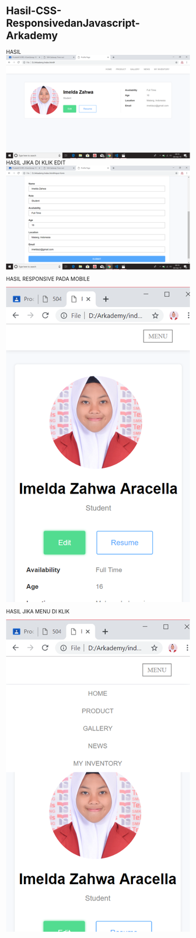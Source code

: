 # Hasil-CSS-ResponsivedanJavascript-Arkademy
HASIL
![alt text](https://github.com/ImeldaZahwaAracella27rpl/HasilCSSResponsivedanJavascript-Arkademy/blob/master/A1.png)
HASIL JIKA DI KLIK EDIT
![alt text](https://github.com/ImeldaZahwaAracella27rpl/HasilCSSResponsivedanJavascript-Arkademy/blob/master/A2.png)

HASIL RESPONSIVE PADA MOBILE

![alt text](https://github.com/ImeldaZahwaAracella27rpl/HasilCSSResponsivedanJavascript-Arkademy/blob/master/Mobile1.png)

HASIL JIKA MENU DI KLIK

![alt text](https://github.com/ImeldaZahwaAracella27rpl/HasilCSSResponsivedanJavascript-Arkademy/blob/master/Mobile2.png)
